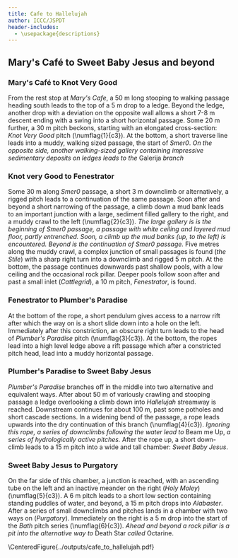 ```yaml
---
title: Cafe to Hallelujah
author: ICCC/JSPDT
header-includes:
  - \usepackage{descriptions}
---
```


## Mary's Café to Sweet Baby Jesus and beyond

### Mary's Café to Knot Very Good

From the rest stop at _Mary's Cafe_, a 50 m long stooping to walking passage heading south leads to the top of a 5 m drop to a ledge.
Beyond the ledge, another drop with a deviation on the opposite wall allows a short 7-8 m descent ending with a swing into a short horizontal passage.
Some 20 m further, a 30 m pitch beckons, starting with an elongated cross-section: _Knot Very Good_ pitch (\numflag{1}{c3}).
At the bottom, a short traverse line leads into a muddy, walking sized passage, the start of _Smer0_.
_On the opposite side, another walking-sized gallery containing impressive sedimentary deposits on ledges leads to the_ Galerija _branch_

### Knot very Good to Fenestrator

Some 30 m along _Smer0_ passage, a short 3 m downclimb or alternatively, a rigged pitch leads to a continuation of the same passage.
Soon after and beyond a short narrowing of the passage, a climb down a mud bank leads to an important junction with a large, sediment filled gallery to the right, and a muddy crawl to the left (\numflag{2}{c3}).
_The large gallery is is the beginning of Smer0 passage, a passage with white ceiling and layered mud floor, partly entrenched. Soon, a climb up the mud banks (up, to the left) is encountered. Beyond is the continuation of Smer0 passage._
Five metres along the muddy crawl, a complex junction of small passages is found (_the Stile_) with a sharp right turn into a downclimb and rigged 5 m pitch.
At the bottom, the passage continues downwards past shallow pools, with a low ceiling and the occasional rock pillar.
Deeper pools follow soon after and past a small inlet (_Cattlegrid_), a 10 m pitch, _Fenestrator_, is found.

### Fenestrator to Plumber's Paradise

At the bottom of the rope, a short pendulum gives access to a narrow rift after which the way on is a short slide down into a hole on the left.
Immediately after this constriction, an obscure right turn leads to the head of _Plumber's Paradise_ pitch (\numflag{3}{c3}).
At the bottom, the ropes lead into a high level ledge above a rift passage which after a constricted pitch head, lead into a muddy horizontal passage.

### Plumber's Paradise to Sweet Baby Jesus

_Plumber's Paradise_ branches off in the middle into two alternative and equivalent ways.
After about 50 m of variously crawling and stooping passage a ledge overlooking a climb down into _Hallelujah_ streamway is reached.
Downstream continues for about 100 m, past some potholes and short cascade sections.
In a widening bend of the passage, a rope leads upwards into the dry continuation of this branch (\numflag{4}{c3}).
_Ignoring this rope, a series of downclimbs following the water lead to_ Beam me Up, _a series of hydrologically active pitches._
After the rope up, a short down-climb leads to a 15 m pitch into a wide and tall chamber: _Sweet Baby Jesus_.

### Sweet Baby Jesus to Purgatory

On the far side of this chamber, a junction is reached, with an ascending tube on the left and an inactive meander on the right (_Holy Moley_) (\numflag{5}{c3}).
A 6 m pitch leads to a short low section containing standing puddles of water, and beyond, a 15 m pitch drops into _Alabaster_.
After a series of small downclimbs and pitches lands in a chamber with two ways on (_Purgatory_).
Immediately on the right is a 5 m drop into the start of the _Bath_ pitch series (\numflag{6}{c3}).
_Ahead and beyond a rock pillar is a pit into the alternative way to_ Death Star _called_ Octarine.

<!--

In _Bath_, several small 5 m pitches separated by low sections eventually lead to a series of longer drops eventually landing in a chamber with a large pool of water, with a window on the opposite side (\numflag{7}{c3}).
To the right is a low passage leading to another pitch head (_Canticle for Migovec_), and the deepest passages of the Hallelujah branch.
Going up into the window leads into the connection with _Octarine_ and the way on to _Death Star_. -->

\CenteredFigure{../outputs/cafe_to_hallelujah.pdf}
